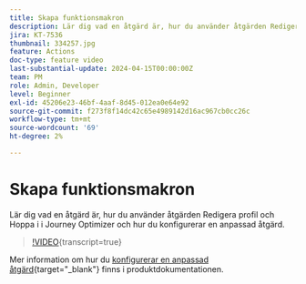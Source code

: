 ```yaml
---
title: Skapa funktionsmakron
description: Lär dig vad en åtgärd är, hur du använder åtgärden Redigera profil och Hoppa i i Journey Optimizer och hur du konfigurerar en anpassad åtgärd.
jira: KT-7536
thumbnail: 334257.jpg
feature: Actions
doc-type: feature video
last-substantial-update: 2024-04-15T00:00:00Z
team: PM
role: Admin, Developer
level: Beginner
exl-id: 45206e23-46bf-4aaf-8d45-012ea0e64e92
source-git-commit: f273f8f14dc42c65e4989142d16ac967cb0cc26c
workflow-type: tm+mt
source-wordcount: '69'
ht-degree: 2%

---
```


# Skapa funktionsmakron

Lär dig vad en åtgärd är, hur du använder åtgärden Redigera profil och Hoppa i i Journey Optimizer och hur du konfigurerar en anpassad åtgärd.

>[!VIDEO](https://video.tv.adobe.com/v/3430273?quality=12&learn=on&captions=swe){transcript=true}

Mer information om hur du [konfigurerar en anpassad åtgärd](https://experienceleague.adobe.com/sv/docs/journey-optimizer/using/configuration/configure-journeys/action-journeys/about-custom-action-configuration){target="_blank"} finns i produktdokumentationen.
